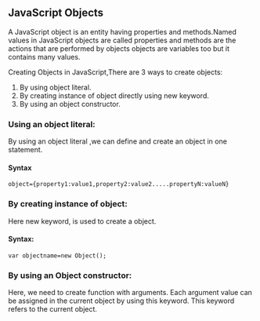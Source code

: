 ## JavaScript Objects
A JavaScript object is an entity having properties and methods.Named values in JavaScript objects are called properties and methods are the actions that are performed by objects
objects are variables too but it contains many values.

Creating Objects in JavaScript,There are 3 ways to create  objects:

1. By using object literal.
2. By creating instance of object directly using new keyword.
3. By using an object constructor.

### Using an object literal:
By using an object literal ,we can define and create an object in one statement.

#### Syntax
```
object={property1:value1,property2:value2.....propertyN:valueN} 
```

### By creating instance of object:
Here new keyword, is used to create a object.

#### Syntax:
```
var objectname=new Object(); 
```

### By using an Object constructor:

Here, we need to create function with arguments. Each argument value can be assigned in the current object by using this keyword.
This keyword refers to the current object.
